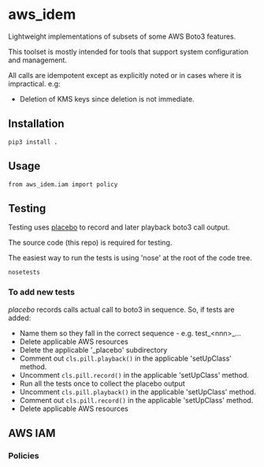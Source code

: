 # aws_idem

Lightweight implementations of subsets of some AWS Boto3 features.

This toolset is mostly intended for tools that support 
system configuration and management.

All calls are idempotent except as explicitly noted or in
cases where it is impractical. e.g:
* Deletion of KMS keys since deletion is not immediate.


## Installation

`pip3 install .`

## Usage

`from aws_idem.iam import policy`

## Testing

Testing uses [placebo](https://github.com/garnaat/placebo) 
to record and later playback boto3 call output.

The source code (this repo) is required for testing. 

The easiest way to run the tests is using 'nose' at the root of the code tree.

`nosetests`

### To add new tests

*placebo* records calls actual call to boto3 in sequence. So, if tests are added:

* Name them so they fall in the correct sequence - e.g. test\_\<nnn\>\_...
* Delete applicable AWS resources
* Delete the applicable '\_placebo' subdirectory
* Comment out `cls.pill.playback()` in the applicable 'setUpClass' method.
* Uncomment `cls.pill.record()` in the applicable 'setUpClass' method.
* Run all the tests once to collect the placebo output
* Uncomment `cls.pill.playback()` in the applicable 'setUpClass' method.
* Comment out `cls.pill.record()` in the applicable 'setUpClass' method.
* Delete applicable AWS resources

## AWS IAM

### Policies

